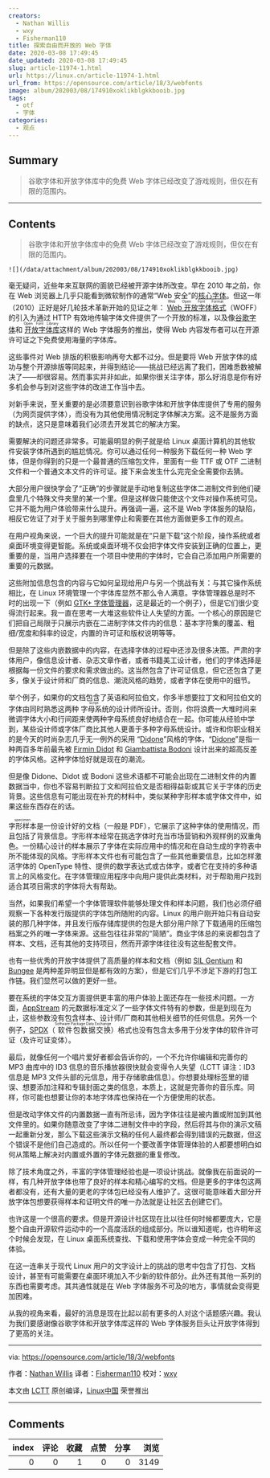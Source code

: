 ```yaml
---
creators:
  - Nathan Willis
  - wxy
  - Fisherman110
title: 探索自由而开放的 Web 字体
date: 2020-03-08 17:49:45
date_updated: 2020-03-08 17:49:45
slug: article-11974-1.html
url: https://linux.cn/article-11974-1.html
url_from: https://opensource.com/article/18/3/webfonts
image: album/202003/08/174910xoklikblgkkbooib.jpg
tags:
  - otf
  - 字体
categories:
  - 观点
---
```


## Summary

> 谷歌字体和开放字体库中的免费 Web 字体已经改变了游戏规则，但仅在有限的范围内。

***

<!-- more -->

## Contents

> 
> 谷歌字体和开放字体库中的免费 Web 字体已经改变了游戏规则，但仅在有限的范围内。
> 
> 
> 

`![](/data/attachment/album/202003/08/174910xoklikblgkkbooib.jpg)`

毫无疑问，近些年来互联网的面貌已经被开源字体所改变。早在 2010 年之前，你在 Web 浏览器上几乎只能看到微软制作的通常“Web 安全”的[核心字体](https://en.wikipedia.org/wiki/Core_fonts_for_the_Web)。但这一年（2010）正好是好几轮技术革新开始的见证之年：<ruby> <a href="https://en.wikipedia.org/wiki/Web_Open_Font_Format">  Web 开放字体格式 </a> <rt>  Web Open Font Format </rt></ruby>（WOFF）的引入为通过 HTTP 有效地传输字体文件提供了一个开放的标准，以及像[谷歌字体](https://fonts.google.com/)和<ruby> <a href="https://fontlibrary.org/">  开放字体库 </a> <rt>  Open Font Library </rt></ruby>这样的 Web 字体服务的推出，使得 Web 内容发布者可以在开源许可证之下免费使用海量的字体库。

这些事件对 Web 排版的积极影响再夸大都不过分。但是要将 Web 开放字体的成功与整个开源排版等同起来，并得到结论——挑战已经远离了我们，困难悉数被解决了——却很容易。然而事实并非如此，如果你很关注字体，那么好消息是你有好多机会参与到对这些字体的改进工作当中去。

对新手来说，至关重要的是必须要意识到谷歌字体和开放字体库提供了专用的服务（为网页提供字体），而没有为其他使用情况制定字体解决方案。这不是服务方面的缺点，这只是意味着我们必须去开发其它的解决方案。

需要解决的问题还非常多。可能最明显的例子就是给 Linux 桌面计算机的其他软件安装字体所遇到的尴尬情况。你可以通过任何一种服务下载任何一种 Web 字体，但是你得到的只是一个最普通的压缩包文件，里面有一些 TTF 或 OTF 二进制文件和一个普通文本文件的许可证。接下来会发生什么完完全全需要你去猜。

大部分用户很快学会了“正确”的步骤就是手动地复制这些字体二进制文件到他们硬盘里几个特殊文件夹里的某一个里。但是这样做只能使这个文件对操作系统可见。它并不能为用户体验带来什么提升。再强调一遍，这不是 Web 字体服务的缺陷，相反它佐证了对于关于服务到哪里停止和需要在其他方面做更多工作的观点。

在用户视角来说，一个巨大的提升可能就是在“只是下载”这个阶段，操作系统或者桌面环境变得更智能。系统或桌面环境不仅会把字体文件安装到正确的位置上，更重要的是，当用户选择要在一个项目中使用的字体时，它会自己添加用户所需要的重要的元数据。

这些附加信息包含的内容与它如何呈现给用户与另一个挑战有关：与其它操作系统相比，在 Linux 环境管理一个字体库显然不那么令人满意。字体管理器总是时不时的出现一下（例如 [GTK+ 字体管理器](https://fontmanager.github.io/)，这是最近的一个例子），但是它们很少变得流行起来。我一直在思考一大堆这些软件让人失望的方面。一个核心的原因是它们把自己局限于只展示内嵌在二进制字体文件内的信息：基本字符集的覆盖、粗细/宽度和斜率的设定，内置的许可证和版权说明等等。

但是除了这些内嵌数据中的内容，在选择字体的过程中还涉及很多决策。严肃的字体用户，像信息设计者、杂志文章作者，或者书籍美工设计者，他们的字体选择是根据每一份文件的要求和需求做出的。这当然包含了许可证信息，但它还包含了更多，像关于设计师和厂商的信息、潮流风格的趋势，或者字体在使用中的细节。

举个例子，如果你的文档包含了英语和阿拉伯文，你多半想要拉丁文和阿拉伯文的字体由同时熟悉这两种<ruby> 字母系统 <rt>  script </rt></ruby>的设计师所设计。否则，你将浪费一大堆时间来微调字体大小和行间距来使两种字母系统良好地结合在一起。你可能从经验中学到，某些设计师或字体厂商比其他人更善于多种字母系统设计。或许和你职业相关的是今天的时尚杂志几乎无一例外的采用 “[Didone](https://en.wikipedia.org/wiki/Didone_(typography))”风格的字体，“[Didone](https://en.wikipedia.org/wiki/Didone_(typography))”是指一种两百多年前最先被 [Firmin Didot](https://en.wikipedia.org/wiki/Firmin_Didot) 和 [Giambattista Bodoni](https://en.wikipedia.org/wiki/Giambattista_Bodoni) 设计出来的超高反差的字体风格。这种字体恰好就是现在的潮流。

但是像 Didone、Didot 或 Bodoni 这些术语都不可能会出现在二进制文件的内置数据当中，你也不容易判断拉丁文和阿拉伯文是否相得益彰或其它关于字体的历史背景。这些信息有可能出现在补充的材料中，类似某种字形样本或字体文件中，如果这些东西存在的话。

<ruby> 字形样本 <rt>  specimen </rt></ruby>是一份设计好的文档（一般是 PDF），它展示了这种字体的使用情况，而且包括了背景信息。字形样本经常在挑选字体时充当市场营销和外观样例的双重角色。一份精心设计的样本展示了字体在实际应用中的情况和在自动生成的字符表中所不能体现的风格。字形样本文件也有可能包含了一些其他重要信息，比如怎样激活字体的 OpenType 特性、提供的数学表达式或古体字，或者它在支持的多种语言上的风格变化。在字体管理应用程序中向用户提供此类材料，对于帮助用户找到适合其项目需求的字体将大有帮助。

当然，如果我们希望一个字体管理软件能够处理文件和样本问题，我们也必须仔细观察一下各种发行版提供的字体包所随附的内容。Linux 的用户刚开始只有自动安装的那几种字体，并且发行版存储库提供的包是大部分用户除了下载通用的压缩包档案之外的唯一字体来源。这些包往往非常的“简陋”。商业字体总的来说都包含了样本、文档，还有其他的支持项目，然而开源字体往往没有这些配套文件。

也有一些优秀的开放字体提供了高质量的样本和文档（例如 [SIL Gentium](https://software.sil.org/gentium/) 和 [Bungee](https://djr.com/bungee/) 是两种差异明显但是都有效的方案），但是它们几乎不涉足下游的打包工作链。我们显然可以做的更好一些。

要在系统的字体交互方面提供更丰富的用户体验上面还存在一些技术问题。一方面，[AppStream](https://www.freedesktop.org/wiki/Distributions/AppStream/) 的元数据标准定义了一些字体文件特有的参数，但是到现在为止，这些参数没有包含样本、设计师/厂商和其他相关细节的任何信息。另外一个例子，[SPDX](https://spdx.org/)（<ruby> 软件包数据交换 <rt>  Software Package Data Exchange </rt></ruby>）格式也没有包含太多用于分发字体的软件许可证（及许可证变体）。

最后，就像任何一个唱片爱好者都会告诉你的，一个不允许你编辑和完善你的 MP3 曲库中的 ID3 信息的音乐播放器很快就会变得令人失望（LCTT 译注：ID3 信息是 MP3 文件头部的元信息，用于存储歌曲信息）。你想要处理标签里的错误、想要添加注释和专辑封面之类的信息，本质上，这就是完善你的音乐库。同样，你可能也想要让你的本地字体库也保持在一个方便使用的状态。

但是改动字体文件的内置数据一直有所忌讳，因为字体往往是被内置或附加到其他文件里的。如果你随意改变了字体二进制文件中的字段，然后将其与你的演示文稿一起重新分发，那么下载这些演示文稿的任何人最终都会得到错误的元数据，但这个错误不是他们自己造成的。所以任何一个要改善字体管理体验的人都要想明白如何从策略上解决对内置或外置的字体元数据的重复修改。

除了技术角度之外，丰富的字体管理经验也是一项设计挑战。就像我在前面说的一样，有几种开放字体也带了良好的样本和精心编写的文档。但是更多的字体包这两者都没有，还有大量的更老的字体包已经没有人维护了。这很可能意味着大部分开放字体包想要获得样本和证明文件的唯一办法就是让社区去创建它们。

也许这是一个很高的要求。但是开源设计社区现在比以往任何时候都要庞大，它是整个自由开源软件运动中的一个高度活跃的组成部分。所以谁知道呢，也许明年这个时候会发现，在 Linux 桌面系统查找、下载和使用字体会变成一种完全不同的体验。

在这一连串关于现代 Linux 用户的文字设计上的挑战的思考中包含了打包、文档设计，甚至有可能需要在桌面环境加入不少新的软件部分。此外还有其他一系列的东西也需要考虑。其共通性就是在 Web 字体服务不可及的地方，事情就会变得更加困难。

从我的视角来看，最好的消息是现在比起以前有更多的人对这个话题感兴趣。我认为我们要感谢像谷歌字体和开放字体库这样的 Web 字体服务巨头让开放字体得到了更高的关注。

---

via: <https://opensource.com/article/18/3/webfonts>

作者：[Nathan Willis](https://opensource.com/users/n8willis) 译者：[Fisherman110](https://github.com/Fisherman110) 校对：[wxy](https://github.com/wxy)

本文由 [LCTT](https://github.com/LCTT/TranslateProject) 原创编译，[Linux中国](https://linux.cn/) 荣誉推出

***

## Comments


|   index |   评论 |   收藏 |   点赞 |   分享 |   浏览 |
|--------:|-------:|-------:|-------:|-------:|-------:|
|       0 |      0 |      1 |      0 |      0 |   3149 |
